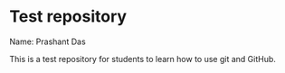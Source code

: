 # Test repository

Name: Prashant Das

This is a test repository for students to learn how to use git and GitHub. 